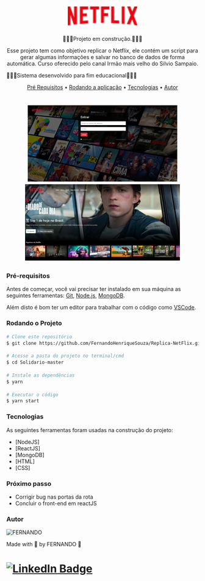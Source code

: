 <h1 align ="center">
<img src="./github/Logo.png" height="50" />
</h1>
<p align="center">🚨🚧👷Projeto em construção.👷🚧🚨 </p>
<p align="center">Esse projeto tem como objetivo replicar o Netflix, ele contém um script para gerar algumas informações e salvar no banco de dados de forma automática. Curso oferecido pelo canal Irmão mais velho do Silvio Sampaio.</p>
🚨🚨🚨Sistema desenvolvido para fim educacional🚨🚨🚨

<p align="center">
 <a href="#pré-requisitos">Pré Requisitos</a> •
 <a href="#rodando-o-mobile">Rodando a aplicação</a> •
 <a href="#tecnologias">Tecnologias</a> •
 <a href="#autor">Autor</a>
</p>

<h1 align="center">
  <img alt="WeatherApp" title="Home" src="./github/img1.jpg" height="200" widfh="200"/>
  <img alt="WeatherApp" title="Eventos" src="./github/img2.jpg" height="200" widfh="200" />
</h1>

### Pré-requisitos

Antes de começar, você vai precisar ter instalado em sua máquina as seguintes ferramentas:
[Git](https://git-scm.com), [Node.js](https://nodejs.org/en/), [MongoDB](https://www.mongodb.com/try/download/community).

Além disto é bom ter um editor para trabalhar com o código como [VSCode](https://code.visualstudio.com/).

### Rodando o Projeto

```bash
# Clone este repositório
$ git clone https://github.com/FernandoHenriqueSouza/Replica-NetFlix.git

# Acesse a pasta do projeto no terminal/cmd
$ cd Solidario-master

# Instale as dependências
$ yarn

# Executar o código
$ yarn start
```
### Tecnologias

As seguintes ferramentas foram usadas na construção do projeto:

- [NodeJS]
- [ReactJS]
- [MongoDB]
- [HTML]
- [CSS]

### Próximo passo
* Corrigir bug nas portas da rota 
* Concluir o front-end em reactJS


### Autor

<img alt="FERNANDO" title="FERNANDO" src="https://avatars.githubusercontent.com/u/32759004?v=4" height="100" width="100" />

Made with 💜 by FERNANDO 👋

[![LinkedIn Badge](https://img.shields.io/badge/-FERNANDO-blue?style=flat-square&logo=Linkedin&logoColor=white&link=https://www.linkedin.com/in/fernando-henrique-de-souza-180552155)](https://www.linkedin.com/in/fernando-henrique-de-souza-180552155/)
=======

